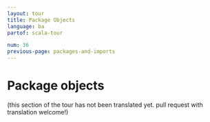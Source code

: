 ```yaml
---
layout: tour
title: Package Objects
language: ba
partof: scala-tour

num: 36
previous-page: packages-and-imports
---
```


# Package objects

(this section of the tour has not been translated yet. pull request
with translation welcome!)
